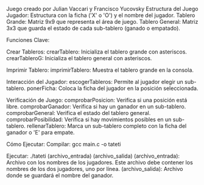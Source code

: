 Juego creado por Julian Vaccari y Francisco Yucovsky
Estructura del Juego
Jugador: Estructura con la ficha ('X' o 'O') y el nombre del jugador.
Tablero Grande: Matriz 9x9 que representa el área de juego.
Tablero General: Matriz 3x3 que guarda el estado de cada sub-tablero (ganado o empatado).

Funciones Clave:

Crear Tableros:
crearTablero: Inicializa el tablero grande con asteriscos.
crearTableroG: Inicializa el tablero general con asteriscos.

Imprimir Tablero:
imprimirTablero: Muestra el tablero grande en la consola.

Interacción del Jugador:
escogerTableros: Permite al jugador elegir un sub-tablero.
ponerFicha: Coloca la ficha del jugador en la posición seleccionada.

Verificación de Juego:
comprobarPosicion: Verifica si una posición está libre.
comprobarGanador: Verifica si hay un ganador en un sub-tablero.
comprobarGeneral: Verifica el estado del tablero general.
comprobarPosibilidad: Verifica si hay movimientos posibles en un sub-tablero.
rellenarTablero: Marca un sub-tablero completo con la ficha del ganador o 'E' para empate.

Cómo Ejecutar:
Compilar:
gcc main.c -o tateti

Ejecutar:
./tateti (archivo_entrada) (archivo_salida)
(archivo_entrada): Archivo con los nombres de los jugadores. Este archivo debe contener los nombres de los dos jugadores, uno por línea.
(archivo_salida): Archivo donde se guardará el nombre del ganador.
